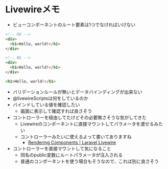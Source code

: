 # Livewireメモ

- ビューコンポーネントのルート要素は1つでなければいけない

```html
<!-- OK -->
<div>
  <h1>Hello, world!</h1>
</div>

<!-- NG -->
<div>
  <h1>Hello, world!</h1>
</div>

<h1>Hello, world!</h1>
```

- バリデーションルールが無いとデータバインディングが出来ない
- @livewireScriptsは何をしているのか
- バインドしている値を確認したい
  - 画面に表示して確認すれば良さそう
- コントローラーを経由してたけどその必要無さそうな気がしてきた
  - Livewireのコンポーネントに直接マウントしてパラメータを渡せるみたい
  - コントローラーみたいに使えるよって書いてありますね
    - [Rendering Components | Laravel Livewire](https://laravel-livewire.com/docs/2.x/rendering-components#page-components)
- コントローラーを直接マウントして気になること
  - 同名のpublic変数にルートパラメータが注入される
  - 普通のコンポーネントを使う場合もそうなので、これば別に良さそう

